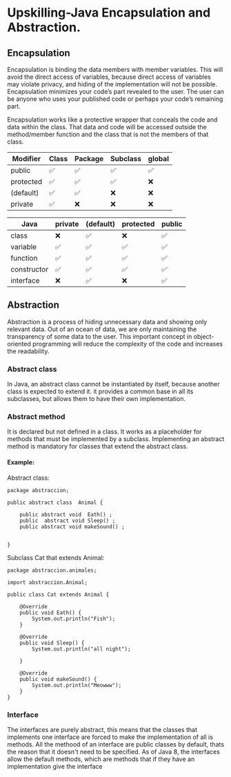 # Upskilling-Java Encapsulation and Abstraction.

## Encapsulation
Encapsulation is binding the data members with member variables. This will avoid the direct access of variables, because direct access of variables may violate privacy, and hiding of the implementation will not be possible.
Encapsulation minimizes your code’s part revealed to the user. The user can be anyone who uses your published code or perhaps your code’s remaining part.

Encapsulation works like a protective wrapper that conceals the code and data within the class. That data and code will be accessed outside the method/member function and the class that is not the members of that class.


| Modifier | Class | Package | Subclass | global |
| ------------- | ------------- |------------- |------------- |------------- |
| public | :white_check_mark: | :white_check_mark: | :white_check_mark: |:white_check_mark: | :white_check_mark: |
| protected | :white_check_mark: | :white_check_mark: | :white_check_mark: | :x: |
| (default) | :white_check_mark: | :white_check_mark: | :x: | :x: |
| private | :white_check_mark: | :x: | :x: | :x: |


| Java | private | (default)  | protected | public |
| ------------- | ------------- |------------- |------------- |------------- |
| class | :x: | :white_check_mark: | :x: |:white_check_mark: | :white_check_mark: |
| variable | :white_check_mark: | :white_check_mark: | :white_check_mark: | :white_check_mark: |
| function | :white_check_mark: | :white_check_mark: | :white_check_mark: | :white_check_mark: |
| constructor | :white_check_mark: | :white_check_mark: | :white_check_mark:| :white_check_mark:|
| interface | :x: | :white_check_mark:  | :x: | :white_check_mark: | 


## Abstraction
Abstraction is a process of hiding unnecessary data and showing only relevant data. Out of an ocean of data, we are only maintaining the transparency of some data to the user. This important concept in object-oriented programming will reduce the complexity of the code and increases the readability.

### Abstract class
In Java, an abstract class cannot be instantiated by itself, because another class is expected to extend it. it provides a common base in all its subclasses, but allows them to have their own implementation.

### Abstract method
It is declared but not defined in a class. It works as a placeholder for methods that must be implemented by a subclass. Implementing an abstract method is mandatory for classes that extend the abstract class.

#### Example:

Abstract class:

```
package abstraccion;

public abstract class  Animal {

    public abstract void  Eath() ;
    public  abstract void Sleep() ;
    public abstract void makeSound() ;


}

```

Subclass Cat that extends Animal:

```
package abstraccion.animales;

import abstraccion.Animal;

public class Cat extends Animal {

    @Override
    public void Eath() {
        System.out.println("Fish");
    }

    @Override
    public void Sleep() {
        System.out.println("all night");

    }

    @Override
    public void makeSound() {
        System.out.println("Meowww");
    }
}

```

### Interface
The interfaces are purely abstract, this means that the classes that implements one interface are forced to make the implementation of all is methods.
All the methood of an interface are public classes by default, thats the reason that it doesn't need to be specified.
As of Java 8, the interfaces allow the default methods, which are methods that if they have an implementation give the interface



